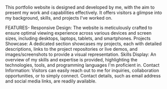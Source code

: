 This portfolio website is designed and developed by me, with the aim to present my work and capabilities effectively. It offers visitors a glimpse into my background, skills, and projects I've worked on.

FEATURES-
Responsive Design: The website is meticulously crafted to ensure optimal viewing experience across various devices and screen sizes, including desktops, laptops, tablets, and smartphones.
Projects Showcase: A dedicated section showcases my projects, each with detailed descriptions, links to the project repositories or live demos, and images/screenshots to provide a visual representation.
Skills Display: An overview of my skills and expertise is provided, highlighting the technologies, tools, and programming languages I'm proficient in.
Contact Information: Visitors can easily reach out to me for inquiries, collaboration opportunities, or to simply connect. Contact details, such as email address and social media links, are readily available.
